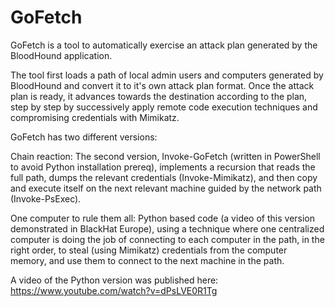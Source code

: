 # GoFetch

GoFetch is a tool to automatically exercise an attack plan generated by the BloodHound application.

The tool first loads a path of local admin users and computers generated by BloodHound and convert it to it's own attack plan format. 
Once the attack plan is ready, it advances towards the destination according to the plan, step by step by successively apply remote code execution techniques and compromising credentials with Mimikatz.

GoFetch has two different versions:

Chain reaction:
The second version, Invoke-GoFetch (written in PowerShell to avoid Python installation prereq), implements a recursion that reads the full path, dumps the relevant credentials (Invoke-Mimikatz), and then copy and execute itself on the next relevant machine guided by the network path (Invoke-PsExec).

One computer to rule them all:
Python based code (a video of this version demonstrated in BlackHat Europe), using a technique where one centralized computer is doing the job of connecting to each computer in the path, in the right order, to steal (using Mimikatz) credentials from the computer memory, and use them to connect to the next machine in the path. 

A video of the Python version was published here:
https://www.youtube.com/watch?v=dPsLVE0R1Tg
